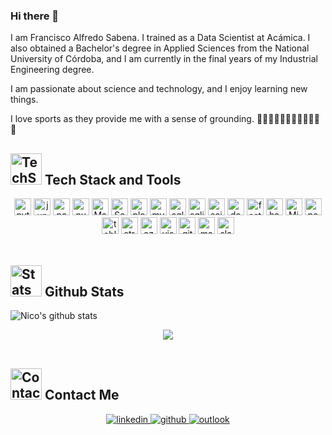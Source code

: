 ### Hi there 👋

I am Francisco Alfredo Sabena. I trained as a Data Scientist at Acámica. I also obtained a Bachelor's degree in Applied Sciences from the National University of Córdoba, and I am currently in the final years of my Industrial Engineering degree.

I am passionate about science and technology, and I enjoy learning new things.

I love sports as they provide me with a sense of grounding. 🏋🏻🏋🏻🚴🏽🏊🏼🏉🏃🏻🎾

<!-- TECH STACK -->
<h2>
  <img alt="TechStack" src="https://backstage.io/animations/backstage-techdocs-icon-1.gif" width=50px>
  Tech Stack and Tools
</h2> 
<div align="center">
  <a href="https://www.python.org/" target="_blank"><img src=https://img.shields.io/badge/Python-111112?&style=flat-square&logo=python alt=python height=27px/></a>
  <a href="https://jupyter.org/" target="_blank"><img src=https://img.shields.io/badge/Jupyter-111112?&style=flat-square&logo=jupyter alt=jupyter height=27px/></a>
  <a href="https://pandas.pydata.org/" target="_blank"><img src=https://img.shields.io/badge/Pandas-111112?&style=flat-square&logo=pandas&logoColor=150458 alt=pandas height=27px/></a>
  <a href="https://numpy.org/" target="_blank"><img src=https://img.shields.io/badge/Numpy-111112?&style=flat-square&logo=numpy&logoColor=013243 alt=numpy height=27px/></a>
  <a href="https://matplotlib.org/" target="_blank"><img src="https://img.shields.io/badge/Matplotlib-11557C?&style=flat-square&logo=matplotlib" alt="Matplotlib" height="27px"></a>
  <a href="https://seaborn.pydata.org/" target="_blank"><img src="https://img.shields.io/badge/Seaborn-3776AB?&style=flat-square&logo=seaborn" alt="Seaborn" height="27px"></a>
  <a href="https://plotly.com/" target="_blank"><img src=https://img.shields.io/badge/Plotly-111112?&style=flat-square&logo=plotly&logoColor=3F4F75 alt=plotly height=27px/></a>
  <a href="https://www.mysql.com/" target="_blank"><img src=https://img.shields.io/badge/MySQL-111112?&style=flat-square&logo=mysql&logoColor=4479A1 alt=mysql height=27px/></a>
  <a href="https://www.microsoft.com/es-es/sql-server/sql-server-downloads" target="_blank"><img src=https://img.shields.io/badge/SQLServer-111112?&style=flat-square&logo=microsoftsqlserver&logoColor=CC2927 alt=sqlserver height=27px/></a>
  <a href="https://www.sqlite.org/" target="_blank"><img src=https://img.shields.io/badge/SQLite-111112?&style=flat-square&logo=sqlite&logoColor=003B57 alt=sqlite height=27px/></a> 
  <a href="https://scikit-learn.org/" target="_blank"><img src=https://img.shields.io/badge/ScikitLearn-111112?&style=flat-square&logo=scikitlearn&logoColor=F7931E alt=scikitlearn height=27px/></a> 
  <a href="https://www.docker.com/" target="_blank"><img src=https://img.shields.io/badge/Docker-111112?&style=flat-square&logo=docker&logoColor=2496ED alt=docker height=27px/></a>
  <a href="https://fastapi.tiangolo.com/" target="_blank"><img src=https://img.shields.io/badge/FastAPI-111112?&style=flat-square&logo=fastapi&logoColor=009688 alt=fastapi height=27px/></a>
  <a href="https://hadoop.apache.org/" target="_blank"><img src=https://img.shields.io/badge/Hadoop-111112?&style=flat-square&logo=apachehadoop&logoColor=66CCFF alt=hadoop height=27px/></a>
  <a href="https://www.microstrategy.com/" target="_blank"><img src="https://img.shields.io/badge/MicroStrategy-111112?&style=flat-square&logo=microstrategy" alt="MicroStrategy" height="27px"></a>
  <a href="https://powerbi.microsoft.com/es/" target="_blank"><img src=https://img.shields.io/badge/PowerBI-111112?&style=flat-square&logo=powerbi&logoColor=F2C811 alt=powerbi height=27px/></a>
  <a href="https://www.tableau.com/" target="_blank"><img src=https://img.shields.io/badge/Tableau-111112?&style=flat-square&logo=tableau&logoColor=E97627 alt=tableau height=27px/></a>
  <a href="https://streamlit.io/" target="_blank"><img src=https://img.shields.io/badge/Streamlit-111112?&style=flat-square&logo=streamlit&logoColor=FF4B4B alt=streamlit height=27px/></a>
  <a href="https://azure.microsoft.com" target="_blank"><img src=https://img.shields.io/badge/Azure-111112?&style=flat-square&logo=microsoftazure&logoColor=0078D4 alt=azure height=27px/></a>
  <a href="https://code.visualstudio.com/" target="_blank"><img src=https://img.shields.io/badge/VSCode-111112?&style=flat-square&logo=visualstudiocode&logoColor=007ACC alt=visualstudiocode height=27px/></a>
  <a href="https://git-scm.com/" target="_blank"><img src=https://img.shields.io/badge/GIT-111112?&style=flat-square&logo=git&logoColor=F05032 alt=git height=27px/></a>
  <a href="https://markdown.es/" target="_blank"><img src=https://img.shields.io/badge/Markdown-111112?&style=flat-square&logo=markdown&logoColor=white alt=markdown height=27px/></a>
  <a href="https://slack.com" target="_blank"><img src=https://img.shields.io/badge/Slack-111112?&style=flat-square&logo=slack&logoColor=4A154B alt=slack height=27px/></a>
</div>  
<br>


<!-- STATS -->
<h2>
  <img alt="Stats" src="https://i.giphy.com/media/W5eoZHPpUx9sapR0eu/giphy.webp" width=50px>
  Github Stats
</h2> 

![Nico's github stats](https://github-readme-stats.vercel.app/api?username=panasabena&show_icons=true&theme=tokyonight&border_radius=20&border_color=252030&bg_color=DEG,1b1526,0a090d)

<div align="center">
  <img src="https://komarev.com/ghpvc/?username=panasabena&&style=for-the-badge" align="center" />
</div>  
<br>


<!-- CONTACT -->
<h2>
  <img alt="Contact" src="https://media4.giphy.com/media/jOnvrBKkughYykp6WL/giphy.gif?cid=ecf05e47l0xmq4hhiwhpfy041412pvr450970jcve9cqdubz&rid=giphy.gif&ct=s" width=50px>
  Contact Me
</h2> 
<div align="center">
  <a href="https://www.linkedin.com/in/francisco-alfredo-sabena/" target="_blank">
  <img src=https://img.shields.io/badge/linkedin-%231E77B5.svg?&style=for-the-badge&logo=linkedin&logoColor=white alt=linkedin style="margin-bottom: 5px;" />
  </a>
  <a href="https://github.com/panasabena" target="_blank">
  <img src=https://img.shields.io/badge/github-%2324292e.svg?&style=for-the-badge&logo=github&logoColor=white alt=github style="margin-bottom: 5px;" />
  </a>
  <a href="mailto:alfre_sabena@hotmail.com" target="_blank">
  <img src="https://img.shields.io/badge/outlook-0078D4?&style=for-the-badge&logo=microsoft-outlook&logoColor=white" alt="outlook" style="margin-bottom: 5px;" />
  </a>
</div>  
